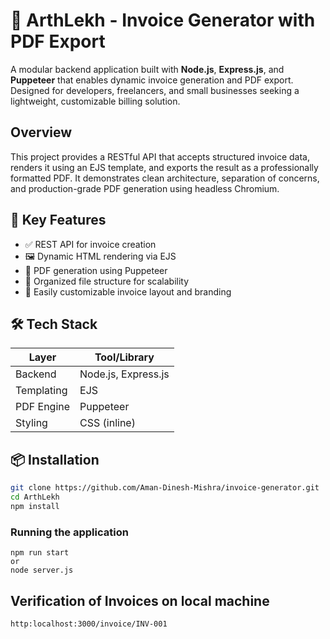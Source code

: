 # 🧾 ArthLekh -  Invoice Generator with PDF Export

A modular backend application built with **Node.js**, **Express.js**, and **Puppeteer** that enables dynamic invoice generation and PDF export. Designed for developers, freelancers, and small businesses seeking a lightweight, customizable billing solution.


##  Overview

This project provides a RESTful API that accepts structured invoice data, renders it using an EJS template, and exports the result as a professionally formatted PDF. It demonstrates clean architecture, separation of concerns, and production-grade PDF generation using headless Chromium.


## 🎯 Key Features

- ✅ REST API for invoice creation
- 🖼️ Dynamic HTML rendering via EJS
- 📄 PDF generation using Puppeteer
- 📁 Organized file structure for scalability
- 🧰 Easily customizable invoice layout and branding

## 🛠️ Tech Stack

| Layer         | Tool/Library       |
|---------------|--------------------|
| Backend       | Node.js, Express.js |
| Templating    | EJS                 |
| PDF Engine    | Puppeteer           |
| Styling       | CSS (inline)        |

## 📦 Installation

```bash
git clone https://github.com/Aman-Dinesh-Mishra/invoice-generator.git
cd ArthLekh
npm install
```
### Running the application
```
npm run start
or
node server.js
```
## Verification of Invoices on local machine
```http:localhost:3000/invoice/INV-001```

